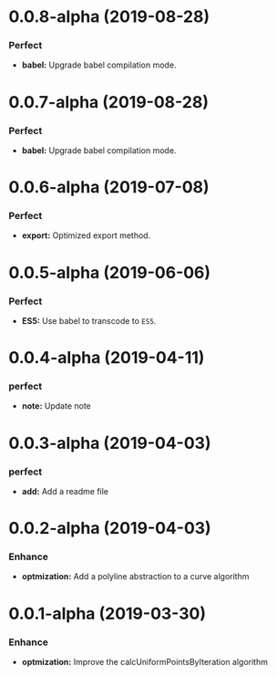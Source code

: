 # 0.0.8-alpha (2019-08-28)

### Perfect

- **babel:** Upgrade babel compilation mode.

# 0.0.7-alpha (2019-08-28)

### Perfect

- **babel:** Upgrade babel compilation mode.

# 0.0.6-alpha (2019-07-08)

### Perfect

- **export:** Optimized export method.

# 0.0.5-alpha (2019-06-06)

### Perfect

- **ES5:** Use babel to transcode to `ES5`.

# 0.0.4-alpha (2019-04-11)

### perfect

 * **note:** Update note

# 0.0.3-alpha (2019-04-03)

### perfect

 * **add:** Add a readme file

# 0.0.2-alpha (2019-04-03)

### Enhance

 * **optmization:** Add a polyline abstraction to a curve algorithm

# 0.0.1-alpha (2019-03-30)

### Enhance

 * **optmization:** Improve the calcUniformPointsByIteration algorithm